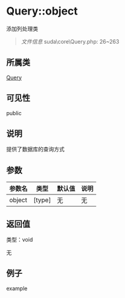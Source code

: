 # Query::object

添加列处理类

> *文件信息* suda\core\Query.php: 26~263

## 所属类 

[Query](../Query.md)

## 可见性

 public 

## 说明

提供了数据库的查询方式



## 参数


| 参数名 | 类型 | 默认值 | 说明 |
|--------|-----|-------|-------|
| object |  [type] | 无 | 无 |



## 返回值

类型：void

无



## 例子

example